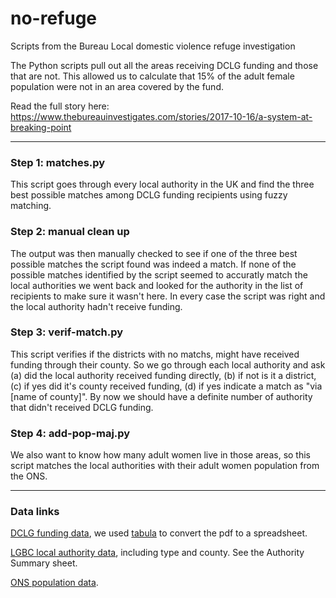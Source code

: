# no-refuge
Scripts from the Bureau Local domestic violence refuge investigation

The Python scripts pull out all the areas receiving DCLG funding and those that are not. This allowed us to calculate that 15% of the adult female population were not in an area covered by the fund.

Read the full story here: https://www.thebureauinvestigates.com/stories/2017-10-16/a-system-at-breaking-point

------

### Step 1: matches.py
This script goes through every local authority in the UK and find the three best possible matches among DCLG funding recipients using fuzzy matching.

### Step 2: manual clean up
The output was then manually checked to see if one of the three best possible matches the script found was indeed a match. If none of the possible matches identified by the script seemed to accuratly match the local authorities we went back and looked for the authority in the list of recipients to make sure it wasn't here. In every case the script was right and the local authority hadn't receive funding.

### Step 3: verif-match.py
This script verifies if the districts with no matchs, might have received funding through their county. So we go through each local authority and ask (a) did the local authority received funding directly, (b) if not is it a district, (c) if yes did it's county received funding, (d) if yes indicate a match as "via [name of county]". By now we should have a definite number of authority that didn't received DCLG funding.

### Step 4: add-pop-maj.py
We also want to know how many adult women live in those areas, so this script matches the local authorities with their adult women population from the ONS.

------

### Data links
[DCLG funding data](https://www.gov.uk/government/uploads/system/uploads/attachment_data/file/592695/Funding_to_help_support_victims_of_domestic_abuse_2016-18.pdf), we used [tabula](http://tabula.technology/) to convert the pdf to a spreadsheet.

[LGBC local authority data](https://www.lgbce.org.uk/records-and-resources/local-authorities-in-england), including type and county. See the Authority Summary sheet.

[ONS population data](https://www.lgbce.org.uk/records-and-resources/local-authorities-in-england).
